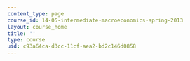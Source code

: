 ```yaml
---
content_type: page
course_id: 14-05-intermediate-macroeconomics-spring-2013
layout: course_home
title: ''
type: course
uid: c93a64ca-d3cc-11cf-aea2-bd2c146d0858
---
```


